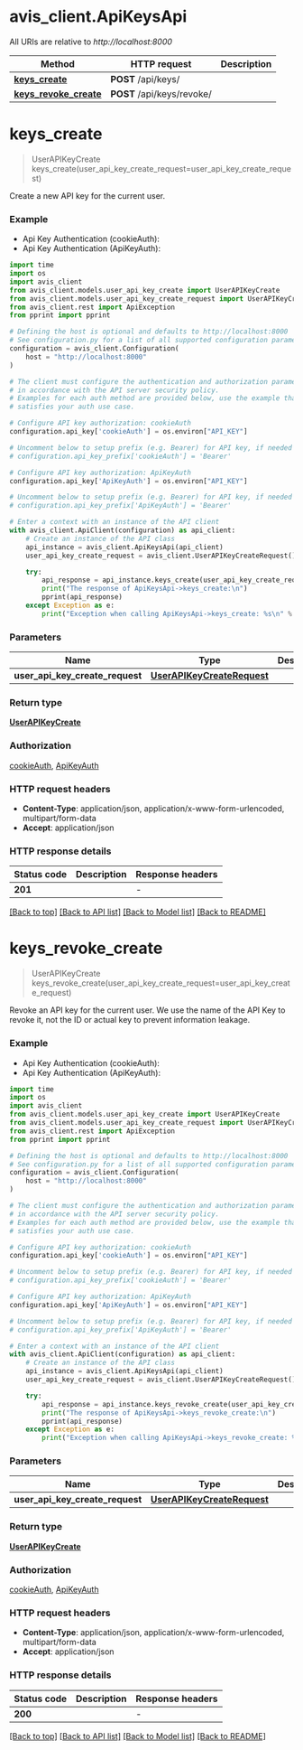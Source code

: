 # avis_client.ApiKeysApi

All URIs are relative to *http://localhost:8000*

Method | HTTP request | Description
------------- | ------------- | -------------
[**keys_create**](ApiKeysApi.md#keys_create) | **POST** /api/keys/ | 
[**keys_revoke_create**](ApiKeysApi.md#keys_revoke_create) | **POST** /api/keys/revoke/ | 


# **keys_create**
> UserAPIKeyCreate keys_create(user_api_key_create_request=user_api_key_create_request)



Create a new API key for the current user.

### Example

* Api Key Authentication (cookieAuth):
* Api Key Authentication (ApiKeyAuth):

```python
import time
import os
import avis_client
from avis_client.models.user_api_key_create import UserAPIKeyCreate
from avis_client.models.user_api_key_create_request import UserAPIKeyCreateRequest
from avis_client.rest import ApiException
from pprint import pprint

# Defining the host is optional and defaults to http://localhost:8000
# See configuration.py for a list of all supported configuration parameters.
configuration = avis_client.Configuration(
    host = "http://localhost:8000"
)

# The client must configure the authentication and authorization parameters
# in accordance with the API server security policy.
# Examples for each auth method are provided below, use the example that
# satisfies your auth use case.

# Configure API key authorization: cookieAuth
configuration.api_key['cookieAuth'] = os.environ["API_KEY"]

# Uncomment below to setup prefix (e.g. Bearer) for API key, if needed
# configuration.api_key_prefix['cookieAuth'] = 'Bearer'

# Configure API key authorization: ApiKeyAuth
configuration.api_key['ApiKeyAuth'] = os.environ["API_KEY"]

# Uncomment below to setup prefix (e.g. Bearer) for API key, if needed
# configuration.api_key_prefix['ApiKeyAuth'] = 'Bearer'

# Enter a context with an instance of the API client
with avis_client.ApiClient(configuration) as api_client:
    # Create an instance of the API class
    api_instance = avis_client.ApiKeysApi(api_client)
    user_api_key_create_request = avis_client.UserAPIKeyCreateRequest() # UserAPIKeyCreateRequest |  (optional)

    try:
        api_response = api_instance.keys_create(user_api_key_create_request=user_api_key_create_request)
        print("The response of ApiKeysApi->keys_create:\n")
        pprint(api_response)
    except Exception as e:
        print("Exception when calling ApiKeysApi->keys_create: %s\n" % e)
```



### Parameters


Name | Type | Description  | Notes
------------- | ------------- | ------------- | -------------
 **user_api_key_create_request** | [**UserAPIKeyCreateRequest**](UserAPIKeyCreateRequest.md)|  | [optional] 

### Return type

[**UserAPIKeyCreate**](UserAPIKeyCreate.md)

### Authorization

[cookieAuth](../README.md#cookieAuth), [ApiKeyAuth](../README.md#ApiKeyAuth)

### HTTP request headers

 - **Content-Type**: application/json, application/x-www-form-urlencoded, multipart/form-data
 - **Accept**: application/json

### HTTP response details

| Status code | Description | Response headers |
|-------------|-------------|------------------|
**201** |  |  -  |

[[Back to top]](#) [[Back to API list]](../README.md#documentation-for-api-endpoints) [[Back to Model list]](../README.md#documentation-for-models) [[Back to README]](../README.md)

# **keys_revoke_create**
> UserAPIKeyCreate keys_revoke_create(user_api_key_create_request=user_api_key_create_request)



Revoke an API key for the current user. We use the name of the API Key to revoke it, not the ID or actual key to prevent information leakage.

### Example

* Api Key Authentication (cookieAuth):
* Api Key Authentication (ApiKeyAuth):

```python
import time
import os
import avis_client
from avis_client.models.user_api_key_create import UserAPIKeyCreate
from avis_client.models.user_api_key_create_request import UserAPIKeyCreateRequest
from avis_client.rest import ApiException
from pprint import pprint

# Defining the host is optional and defaults to http://localhost:8000
# See configuration.py for a list of all supported configuration parameters.
configuration = avis_client.Configuration(
    host = "http://localhost:8000"
)

# The client must configure the authentication and authorization parameters
# in accordance with the API server security policy.
# Examples for each auth method are provided below, use the example that
# satisfies your auth use case.

# Configure API key authorization: cookieAuth
configuration.api_key['cookieAuth'] = os.environ["API_KEY"]

# Uncomment below to setup prefix (e.g. Bearer) for API key, if needed
# configuration.api_key_prefix['cookieAuth'] = 'Bearer'

# Configure API key authorization: ApiKeyAuth
configuration.api_key['ApiKeyAuth'] = os.environ["API_KEY"]

# Uncomment below to setup prefix (e.g. Bearer) for API key, if needed
# configuration.api_key_prefix['ApiKeyAuth'] = 'Bearer'

# Enter a context with an instance of the API client
with avis_client.ApiClient(configuration) as api_client:
    # Create an instance of the API class
    api_instance = avis_client.ApiKeysApi(api_client)
    user_api_key_create_request = avis_client.UserAPIKeyCreateRequest() # UserAPIKeyCreateRequest |  (optional)

    try:
        api_response = api_instance.keys_revoke_create(user_api_key_create_request=user_api_key_create_request)
        print("The response of ApiKeysApi->keys_revoke_create:\n")
        pprint(api_response)
    except Exception as e:
        print("Exception when calling ApiKeysApi->keys_revoke_create: %s\n" % e)
```



### Parameters


Name | Type | Description  | Notes
------------- | ------------- | ------------- | -------------
 **user_api_key_create_request** | [**UserAPIKeyCreateRequest**](UserAPIKeyCreateRequest.md)|  | [optional] 

### Return type

[**UserAPIKeyCreate**](UserAPIKeyCreate.md)

### Authorization

[cookieAuth](../README.md#cookieAuth), [ApiKeyAuth](../README.md#ApiKeyAuth)

### HTTP request headers

 - **Content-Type**: application/json, application/x-www-form-urlencoded, multipart/form-data
 - **Accept**: application/json

### HTTP response details

| Status code | Description | Response headers |
|-------------|-------------|------------------|
**200** |  |  -  |

[[Back to top]](#) [[Back to API list]](../README.md#documentation-for-api-endpoints) [[Back to Model list]](../README.md#documentation-for-models) [[Back to README]](../README.md)

